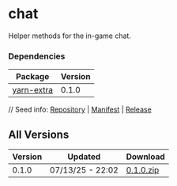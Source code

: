 # chat

Helper methods for the in-game chat.

### Dependencies

|Package|Version|
|---|---|
|[yarn-extra](../yarn-extra)|0.1.0|

// Seed info: [Repository](https://github.com/fabriccore/chat-js) | [Manifest](https://raw.githubusercontent.com/fabriccore/chat-js/refs/heads/master/package.json) | [Release](https://github.com/fabriccore/chat-js/archive/refs/heads/master.zip)

## All Versions

|Version|Updated|Download|
|---|---|---|
|0.1.0|07/13/25 - 22:02|[0.1.0.zip](./releases/0.1.0.zip)|